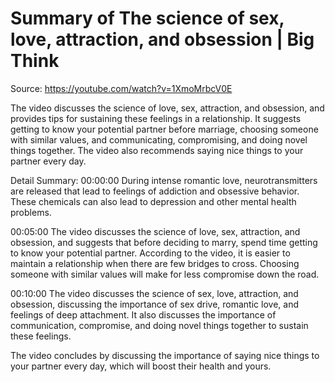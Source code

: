 # Summary of The science of sex, love, attraction, and obsession | Big Think

Source: https://youtube.com/watch?v=1XmoMrbcV0E

The video discusses the science of love, sex, attraction, and obsession, and provides tips for sustaining these feelings in a relationship. It suggests getting to know your potential partner before marriage, choosing someone with similar values, and communicating, compromising, and doing novel things together. The video also recommends saying nice things to your partner every day.

Detail Summary: 
00:00:00
During intense romantic love, neurotransmitters are released that lead to feelings of addiction and obsessive behavior. These chemicals can also lead to depression and other mental health problems.

00:05:00
The video discusses the science of love, sex, attraction, and obsession, and suggests that before deciding to marry, spend time getting to know your potential partner. According to the video, it is easier to maintain a relationship when there are few bridges to cross. Choosing someone with similar values will make for less compromise down the road.

00:10:00
The video discusses the science of sex, love, attraction, and obsession, discussing the importance of sex drive, romantic love, and feelings of deep attachment. It also discusses the importance of communication, compromise, and doing novel things together to sustain these feelings.

The video concludes by discussing the importance of saying nice things to your partner every day, which will boost their health and yours.

